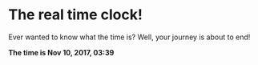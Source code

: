 # The real time clock!

Ever wanted to know what the time is? Well, your journey is about to end!

**The time is Nov 10, 2017, 03:39**